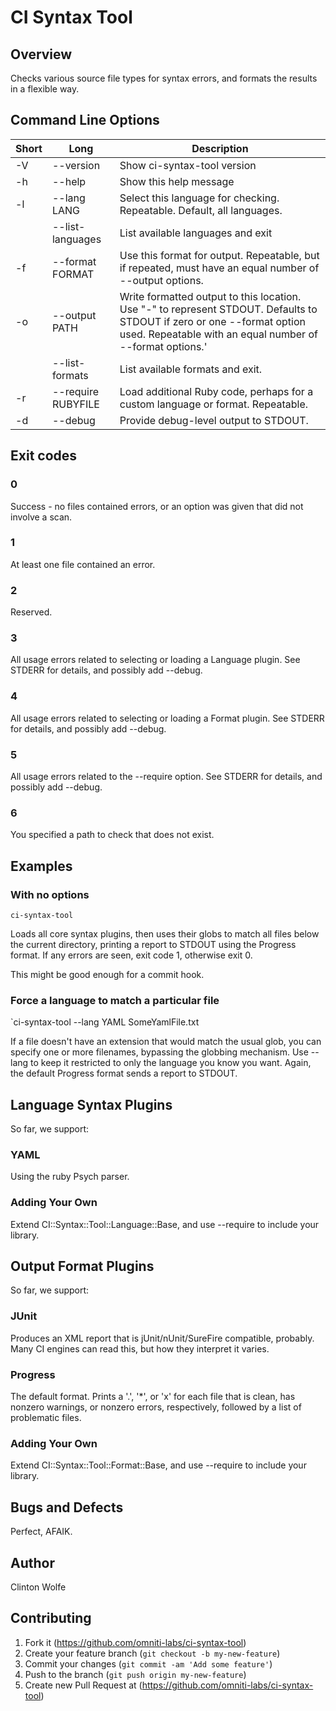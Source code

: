 # CI Syntax Tool

## Overview

Checks various source file types for syntax errors, and formats the results in a flexible way.

## Command Line Options

| Short | Long | Description |
|-------|------|-------------|
| -V    | --version | Show ci-syntax-tool version |
| -h    | --help    | Show this help message |
| -l    | --lang LANG| Select this language for checking.  Repeatable.  Default, all languages.|
|       | --list-languages | List available languages and exit |
| -f    | --format FORMAT  | Use this format for output.  Repeatable, but if repeated, must have an equal number of --output options.|
| -o    | --output PATH    | Write formatted output to this location.  Use "-" to represent STDOUT.  Defaults to STDOUT if zero or one --format option used.  Repeatable with an equal number of --format options.'|
|       | --list-formats   | List available formats and exit.|
| -r    | --require RUBYFILE | Load additional Ruby code, perhaps for a custom language or format.  Repeatable. |
| -d    | --debug | Provide debug-level output to STDOUT.|

## Exit codes

### 0

Success - no files contained errors, or an option was given that did not involve a scan.

### 1

At least one file contained an error.

### 2

Reserved.

### 3

All usage errors related to selecting or loading a Language plugin.  See STDERR for details, and possibly add --debug.

### 4

All usage errors related to selecting or loading a Format plugin.  See STDERR for details, and possibly add --debug.

### 5

All usage errors related to the --require option.  See STDERR for details, and possibly add --debug.

### 6

You specified a path to check that does not exist.

## Examples

### With no options

`ci-syntax-tool`

Loads all core syntax plugins, then uses their globs to match all files below the current directory, printing a report to STDOUT using the Progress format.  If any errors are seen, exit code 1, otherwise exit 0.

This might be good enough for a commit hook.

### Force a language to match a particular file

`ci-syntax-tool --lang YAML SomeYamlFile.txt

If a file doesn't have an extension that would match the usual glob, you can specify one or more filenames, bypassing the globbing mechanism.  Use --lang to keep it restricted to only the language you know you want.  Again, the default Progress format sends a report to STDOUT.

## Language Syntax Plugins

So far, we support:

### YAML

Using the ruby Psych parser.

### Adding Your Own

Extend CI::Syntax::Tool::Language::Base, and use --require to include your library.

## Output Format Plugins

So far, we support:

### JUnit

Produces an XML report that is jUnit/nUnit/SureFire compatible, probably.  Many CI engines can read this, but how they interpret it varies.

### Progress

The default format.  Prints a '.', '*', or 'x' for each file that is clean, has nonzero warnings, or nonzero errors, respectively, followed by a list of problematic files.

### Adding Your Own

Extend CI::Syntax::Tool::Format::Base, and use --require to include your library.

## Bugs and Defects

Perfect, AFAIK.

## Author

Clinton Wolfe

## Contributing

1. Fork it (https://github.com/omniti-labs/ci-syntax-tool)
2. Create your feature branch (`git checkout -b my-new-feature`)
3. Commit your changes (`git commit -am 'Add some feature'`)
4. Push to the branch (`git push origin my-new-feature`)
5. Create new Pull Request at (https://github.com/omniti-labs/ci-syntax-tool)
